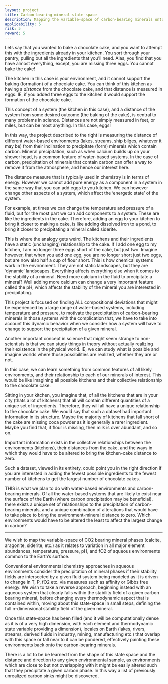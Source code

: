```yaml
---
layout: project
title: Carbon-bearing mineral state-space
description: Mapping the variable-space of carbon-bearing minerals onto Earth's aqueous environs.
applicability: 5
risk: 5
reward: 5
---
```



Lets say that you wanted to bake a chocolate cake, and you want to attempt this with the ingredients already in your kitchen. You sort through your pantry, pulling out all the ingredients that you’ll need. Alas, you find that you have almost everything, except, you are missing three eggs. You cannot bake the cake!

The kitchen in this case is your environment, and it cannot support the baking (formation) of a chocolate cake. You can think of this kitchen as having a *distance* from the chocolate cake, and that distance is measured in eggs. IE, if you added three eggs to the kitchen it would support the formation of the chocolate cake. 


This concept of a system (the kitchen in this case), and a distance of the system from some desired outcome (the baking of the cake), is central to many problems in science. Distances are not simply measured in feet, or miles, but can be most anything. In this case, eggs!


In this way, the project described to the right is measuring the distance of different water-based environments (lakes, streams, ship bilges, whatever it may be) from their inclination to precipitate (form) minerals which contain carbon. Mineral precipitation, such as when calcium builds up on your shower head, is a common feature of water-based systems. In the case of carbon, precipitation of minerals that contain carbon can offer a way to remove it from the atmosphere, and hence our interest here.

The distance measure that is typically used in chemistry is in terms of energy. However we cannot add pure energy as a component in a system in the same way that you can add eggs to you kitchen. We can however change other aspects of a system, which affect the ‘energetic state’ of the system. 

For example, at times we can change the temperature and pressure of a fluid, but for the most part we can add components to a system. These are like the ingredients in the cake. Therefore, adding an egg to your kitchen to bring it closer to making a cake, is like adding dissolved iron to a pond, to bring it closer to precipitating a mineral called siderite.


This is where the analogy gets weird. The kitchens and their ingredients have a static (unchanging) relationship to the cake. If I add one egg to my kitchen, I am no longer three eggs short of the cake, but just two. Imagine however, that when you add one egg, you are no longer short just two eggs, but are now also half a cup of flour short. This is how chemical systems work in the environment. They are not static landscapes, but they are ‘dynamic’ landscapes. Everything affects everything else when it comes to the stability of a mineral. Need more calcium in the fluid to precipitate a mineral? Well adding more calcium can change a very important feature called the pH, which affects the stability of the mineral you are interested in precipitating.

This project is focused on finding ALL compositional deviations that might be experienced by a large range of water-based systems, including temperature and pressure, to motivate the precipitation of carbon-bearing minerals in those systems with the complication that, we have to take into account this dynamic behavior when we consider how a system will have to change to support the precipitation of a given mineral.


Another important concept in science that might seem strange to non-scientists is that we can study things in theory without actually realizing their existence in the physical world. IE, we can study what is possible and imagine worlds where those possibilities are realized, whether they are or not.

In this case, we can learn something from common features of all likely environments, and their relationship to each of our minerals of interest. This would be like imagining all possible kitchens and their collective relationship to the chocolate cake. 

Sitting in your kitchen, you imagine that, of all the kitchens that are in your city (thats a lot of kitchens) that all will contain different quantities of a unique set of ingredients. Therefore, they will all have a unique relationship to the chocolate cake. We would say that such a dataset had important information in its structure. Maybe the majority of kitchens that fall short of the cake are missing coca powder as it is generally a rarer ingredient. Maybe you find that, if flour is missing, then milk is over abundant, and so on. 

Important information exists in the collective relationships between the environments (kitchens), their distances from the cake, and the ways in which they would have to be altered to bring the kitchen-cake distance to zero.

Such a dataset, viewed in its entirety, could point you in the right direction if you are interested in adding the fewest possible ingredients to the fewest number of kitchens to get the largest number of chocolate cakes.

THIS is what we plan to do with water-based environments and carbon-bearing minerals.
Of all the water-based systems that are likely to exist near the surface of the Earth (where carbon precipitation may be beneficial), there exists a unique set of relationships to the precipitation of carbon-bearing minerals, and a unique combination of alterations that would have to take place to bring the environment-mineral distance to zero. Which environments would have to be altered the least to affect the largest change in carbon?


<hr />

We wish to map the variable-space of CO2 bearing mineral phases (calcite, aragonite, siderite, etc.) 
as it relates to variation in all major element abundances, temperature, pressure, pH, and fO2 of aqueous 
environments common to the Earth’s surface.

Conventional environmental chemistry approaches in aqueous environments consider the precipitation of 
mineral phases if their stability fields are intersected by a given fluid system being modeled as it is 
driven to change in T, P, fO2 etc. via measures such as affinity or Gibbs free energy. We wish to take 
a reverse approach, beginning instead with an aqueous system that clearly falls within the stability 
field of a given carbon bearing mineral, before changing every thermodynamic aspect that is contained 
within, moving about this state-space in small steps, defining the full n-dimensional stability field of the given mineral. 


Once this state-space has been filled (and it will be computationally dense as it is of a very high dimension, 
with each element and thermodynamic state variable providing a dimension), locales on Earth (lakes, rivers, 
streams, derived fluids in industry, mining, manufacturing etc.) that overlap with this space or fall near 
to it can be pondered, effectively painting these environments back onto the carbon-bearing minerals. 

There is a lot to be be learned from the shape of this state space and the distance and direction to any 
given environmental sample, as environments which are close to but not overlapping with it might be easily 
altered such that they precipitate a given carbon phase. In this way a list of previously unrealized carbon 
sinks might be discovered.
